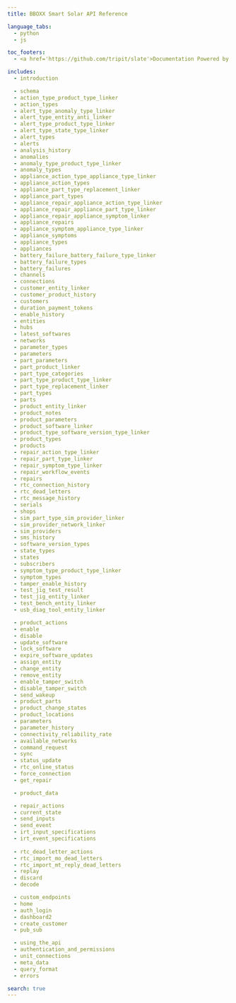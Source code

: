 ```yaml
---
title: BBOXX Smart Solar API Reference

language_tabs:
  - python
  - js

toc_footers:
  - <a href='https://github.com/tripit/slate'>Documentation Powered by Slate</a>

includes:
  - introduction

  - schema
  - action_type_product_type_linker
  - action_types
  - alert_type_anomaly_type_linker
  - alert_type_entity_anti_linker
  - alert_type_product_type_linker
  - alert_type_state_type_linker
  - alert_types
  - alerts
  - analysis_history
  - anomalies
  - anomaly_type_product_type_linker
  - anomaly_types
  - appliance_action_type_appliance_type_linker
  - appliance_action_types
  - appliance_part_type_replacement_linker
  - appliance_part_types
  - appliance_repair_appliance_action_type_linker
  - appliance_repair_appliance_part_type_linker
  - appliance_repair_appliance_symptom_linker
  - appliance_repairs
  - appliance_symptom_appliance_type_linker
  - appliance_symptoms
  - appliance_types
  - appliances
  - battery_failure_battery_failure_type_linker
  - battery_failure_types
  - battery_failures
  - channels
  - connections
  - customer_entity_linker
  - customer_product_history
  - customers
  - duration_payment_tokens
  - enable_history
  - entities
  - hubs
  - latest_softwares
  - networks
  - parameter_types
  - parameters
  - part_parameters
  - part_product_linker
  - part_type_categories
  - part_type_product_type_linker
  - part_type_replacement_linker
  - part_types
  - parts
  - product_entity_linker
  - product_notes
  - product_parameters
  - product_software_linker
  - product_type_software_version_type_linker
  - product_types
  - products
  - repair_action_type_linker
  - repair_part_type_linker
  - repair_symptom_type_linker
  - repair_workflow_events
  - repairs
  - rtc_connection_history
  - rtc_dead_letters
  - rtc_message_history
  - serials
  - shops
  - sim_part_type_sim_provider_linker
  - sim_provider_network_linker
  - sim_providers
  - sms_history
  - software_version_types
  - state_types
  - states
  - subscribers
  - symptom_type_product_type_linker
  - symptom_types
  - tamper_enable_history
  - test_jig_test_result
  - test_jig_entity_linker
  - test_bench_entity_linker
  - usb_diag_tool_entity_linker

  - product_actions
  - enable
  - disable
  - update_software
  - lock_software
  - expire_software_updates
  - assign_entity
  - change_entity
  - remove_entity
  - enable_tamper_switch
  - disable_tamper_switch
  - send_wakeup
  - product_parts
  - product_change_states
  - product_locations
  - parameters
  - parameter_history
  - connectivity_reliability_rate
  - available_networks
  - command_request
  - sync
  - status_update
  - rtc_online_status
  - force_connection
  - get_repair

  - product_data

  - repair_actions
  - current_state
  - send_inputs
  - send_event
  - irt_input_specifications
  - irt_event_specifications
  
  - rtc_dead_letter_actions
  - rtc_import_mo_dead_letters
  - rtc_import_mt_reply_dead_letters
  - replay
  - discard
  - decode

  - custom_endpoints
  - home
  - auth_login
  - dashboard2
  - create_customer
  - pub_sub

  - using_the_api
  - authentication_and_permissions
  - unit_connections
  - meta_data
  - query_format
  - errors

search: true
---
```

